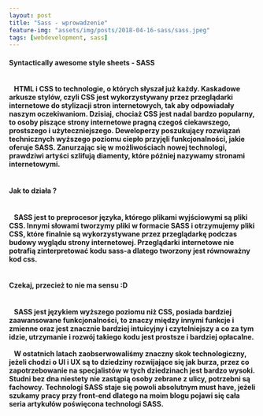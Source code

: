 ```yaml
---
layout: post
title: "Sass - wprowadzenie"
feature-img: "assets/img/posts/2018-04-16-sass/sass.jpeg"
tags: [webdevelopment, sass]
---
```


<h4 class="text-success">Syntactically awesome style sheets - SASS<h4>
<br>
<font class="base-font-size">
&nbsp;&nbsp;&nbsp;HTML i CSS to technologie, o których słyszał już każdy. Kaskadowe arkusze stylów, czyli CSS jest wykorzystywany przez przeglądarki internetowe do stylizacji stron internetowych, tak aby odpowiadały naszym oczekiwaniom. Dzisiaj, chociaż CSS jest nadal bardzo popularny, to osoby piszące strony internetowe pragną czegoś ciekawszego, prostszego i użyteczniejszego. Deweloperzy poszukujący rozwiązań technicznych wyższego poziomu ciepło przyjęli funkcjonalności, jakie oferuje SASS. Zanurzając się w możliwościach nowej technologi, prawdziwi artyści szlifują diamenty, które później nazywamy stronami internetowymi.
</font>
<br>
<br>
<h4 class="text-success">Jak to działa ?<h4>
<br>
<font class="base-font-size">
&nbsp;&nbsp;&nbsp;SASS jest to preprocesor języka, którego plikami wyjściowymi są pliki CSS. Innymi słowami tworzymy pliki w formacie SASS i otrzymujemy pliki CSS, które finalnie są wykorzystywane przez przeglądarkę podczas budowy wyglądu strony internetowej. Przeglądarki internetowe nie potrafią zinterpretować kodu sass-a dlatego tworzony jest równoważny kod css. 
</font>
<br>
<br>
<h4 class="text-success">Czekaj, przecież to nie ma sensu :D<h4>
<br>
<font class="base-font-size">
&nbsp;&nbsp;&nbsp;SASS jest językiem wyższego poziomu niż CSS, posiada bardziej zaawansowane funkcjonalności, to znaczy między innymi funkcje i zmienne oraz jest znacznie bardziej intuicyjny i czytelniejszy a co za tym idzie, utrzymanie i rozwój takiego kodu jest prostsze i bardziej opłacalne.
</font>
<br>
<br>
<font class="base-font-size">
&nbsp;&nbsp;&nbsp;W ostatnich latach zaobserwowaliśmy znaczny skok technologiczny, jeżeli chodzi o UI i UX są to dziedziny rozwijające się jak burza, przez co zapotrzebowanie na specjalistów w tych dziedzinach jest bardzo wysoki. Studni bez dna niestety nie zastąpią osoby zebrane z ulicy, potrzebni są fachowcy. Technologi SASS staje się powoli absolutnym must have, jeżeli szukamy pracy przy front-end dlatego na moim blogu pojawi się cała seria artykułów poświęcona technologi SASS.
</font>